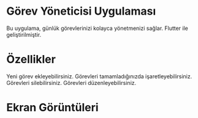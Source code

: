 # Görev Yöneticisi Uygulaması

Bu uygulama, günlük görevlerinizi kolayca yönetmenizi sağlar. Flutter ile geliştirilmiştir.

# Özellikler

Yeni görev ekleyebilirsiniz.
Görevleri tamamladığınızda işaretleyebilirsiniz.
Görevleri silebilirsiniz.
Görevleri düzenleyebilirsiniz.

# Ekran Görüntüleri

